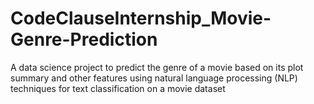 # CodeClauseInternship_Movie-Genre-Prediction
A data science project to predict the genre of a movie based on its plot summary and other features using natural language processing (NLP) techniques for text classification on a movie dataset
